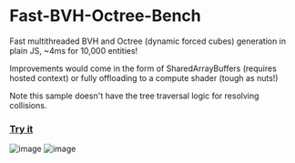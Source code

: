 # Fast-BVH-Octree-Bench
Fast multithreaded BVH and Octree (dynamic forced cubes) generation in plain JS, ~4ms for 10,000 entities!

Improvements would come in the form of SharedArrayBuffers (requires hosted context) or fully offloading to a compute shader (tough as nuts!)

Note this sample doesn't have the tree traversal logic for resolving collisions. 

### [Try it](https://codepen.io/mootytootyfrooty/pen/ogXBzwE)

![image](https://github.com/user-attachments/assets/79cb3cdf-03fb-44e3-879c-def8e3a8d56b)
![image](https://github.com/user-attachments/assets/ff8d2d12-c4ad-48b0-bb0c-fa1e1e8fde74)
